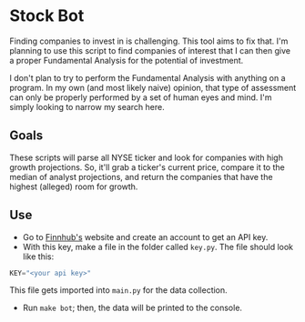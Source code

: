 # Stock Bot
Finding companies to invest in is challenging. This tool aims to fix that. I'm planning to use this script to find companies of interest that I can then give a proper Fundamental Analysis for the potential of investment.

I don't plan to try to perform the Fundamental Analysis with anything on a program. In my own (and most likely naive) opinion, that type of assessment can only be properly performed by a set of human eyes and mind. I'm simply looking to narrow my search here.

## Goals
These scripts will parse all NYSE ticker and look for companies with high growth projections. So, it'll grab a ticker's current price, compare it to the median of analyst projections, and return the companies that have the highest (alleged) room for growth. 

## Use
* Go to [Finnhub's](https://finnhub.io/) website and create an account to get an API key.
* With this key, make a file in the folder called `key.py`. The file should look like this:
```python
KEY="<your api key>"
```
This file gets imported into `main.py` for the data collection.
* Run `make bot`; then, the data will be printed to the console.

